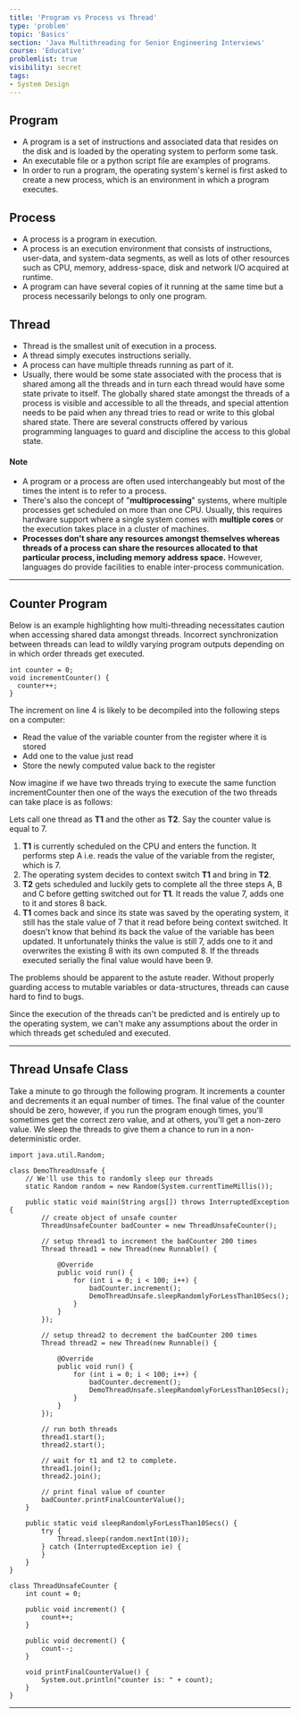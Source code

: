 ```yaml
---
title: 'Program vs Process vs Thread'
type: 'problem'
topic: 'Basics'
section: 'Java Multithreading for Senior Engineering Interviews'
course: 'Educative'
problemlist: true
visibility: secret
tags:
- System Design
---
```

## Program
- A program is a set of instructions and associated data that resides on the disk and is loaded by the operating system to perform some task. 
- An executable file or a python script file are examples of programs. 
- In order to run a program, the operating system's kernel is first asked to create a new process, which is an environment in which a program executes.

## Process
- A process is a program in execution.
- A process is an execution environment that consists of instructions, user-data, and system-data segments, as well as lots of other resources such as CPU, memory, address-space, disk and network I/O acquired at runtime.
- A program can have several copies of it running at the same time but a process necessarily belongs to only one program.

## Thread
- Thread is the smallest unit of execution in a process.
- A thread simply executes instructions serially.
- A process can have multiple threads running as part of it. 
- Usually, there would be some state associated with the process that is shared among all the threads and in turn each thread would have some state private to itself. The globally shared state amongst the threads of a process is visible and accessible to all the threads, and special attention needs to be paid when any thread tries to read or write to this global shared state. There are several constructs offered by various programming languages to guard and discipline the access to this global state.

#### Note
- A program or a process are often used interchangeably but most of the times the intent is to refer to a process.
- There's also the concept of "**multiprocessing**" systems, where multiple processes get scheduled on more than one CPU. Usually, this requires hardware support where a single system comes with **multiple cores** or the execution takes place in a cluster of machines.
- **Processes don't share any resources amongst themselves whereas threads of a process can share the resources allocated to that particular process, including memory address space.** However, languages do provide facilities to enable inter-process communication.


---
## Counter Program
Below is an example highlighting how multi-threading necessitates caution when accessing shared data amongst threads. Incorrect synchronization between threads can lead to wildly varying program outputs depending on in which order threads get executed.

```
int counter = 0;
void incrementCounter() {
  counter++;
}
```

The increment on line 4 is likely to be decompiled into the following steps on a computer:
- Read the value of the variable counter from the register where it is stored
- Add one to the value just read
- Store the newly computed value back to the register

Now imagine if we have two threads trying to execute the same function incrementCounter then one of the ways the execution of the two threads can take place is as follows:

Lets call one thread as **T1** and the other as **T2**. Say the counter value is equal to 7.

1. **T1** is currently scheduled on the CPU and enters the function. It performs step A i.e. reads the value of the variable from the register, which is 7.
2. The operating system decides to context switch **T1** and bring in **T2**.
3. **T2** gets scheduled and luckily gets to complete all the three steps A, B and C before getting switched out for **T1**. It reads the value 7, adds one to it and stores 8 back.
4. **T1** comes back and since its state was saved by the operating system, it still has the stale value of 7 that it read before being context switched. It doesn't know that behind its back the value of the variable has been updated. It unfortunately thinks the value is still 7, adds one to it and overwrites the existing 8 with its own computed 8. If the threads executed serially the final value would have been 9.

The problems should be apparent to the astute reader. Without properly guarding access to mutable variables or data-structures, threads can cause hard to find to bugs.

Since the execution of the threads can't be predicted and is entirely up to the operating system, we can't make any assumptions about the order in which threads get scheduled and executed.

---
## Thread Unsafe Class
Take a minute to go through the following program. It increments a counter and decrements it an equal number of times. The final value of the counter should be zero, however, if you run the program enough times, you'll sometimes get the correct zero value, and at others, you'll get a non-zero value. We sleep the threads to give them a chance to run in a non-deterministic order.
```
import java.util.Random;

class DemoThreadUnsafe {
    // We'll use this to randomly sleep our threads
    static Random random = new Random(System.currentTimeMillis());

    public static void main(String args[]) throws InterruptedException {
        // create object of unsafe counter
        ThreadUnsafeCounter badCounter = new ThreadUnsafeCounter();

        // setup thread1 to increment the badCounter 200 times
        Thread thread1 = new Thread(new Runnable() {

            @Override
            public void run() {
                for (int i = 0; i < 100; i++) {
                    badCounter.increment();
                    DemoThreadUnsafe.sleepRandomlyForLessThan10Secs();
                }
            }
        });

        // setup thread2 to decrement the badCounter 200 times
        Thread thread2 = new Thread(new Runnable() {

            @Override
            public void run() {
                for (int i = 0; i < 100; i++) {
                    badCounter.decrement();
                    DemoThreadUnsafe.sleepRandomlyForLessThan10Secs();
                }
            }
        });

        // run both threads
        thread1.start();
        thread2.start();

        // wait for t1 and t2 to complete.
        thread1.join();
        thread2.join();

        // print final value of counter
        badCounter.printFinalCounterValue();
    }

    public static void sleepRandomlyForLessThan10Secs() {
        try {
            Thread.sleep(random.nextInt(10));
        } catch (InterruptedException ie) {
        }
    }
}

class ThreadUnsafeCounter {
    int count = 0;

    public void increment() {
        count++;
    }

    public void decrement() {
        count--;
    }

    void printFinalCounterValue() {
        System.out.println("counter is: " + count);
    }
}
```





---